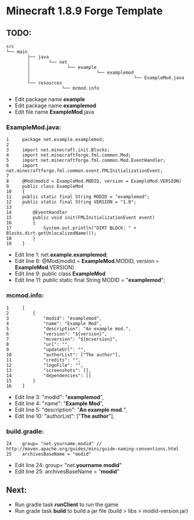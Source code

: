 # Minecraft 1.8.9 Forge Template

## TODO:

    src
    └── main
            ├── java
            │       └── net
            │              └── example
            │                         └── examplemod
            │                                       └── ExampleMod.java
            └── resources
                         └── mcmod.info

- Edit package name **example**
- Edit package name **examplemod**
- Edit file name **ExampleMod**.java

### ExampleMod.java:

    1     package net.example.examplemod;
    2
    3     import net.minecraft.init.Blocks;
    4     import net.minecraftforge.fml.common.Mod;
    5     import net.minecraftforge.fml.common.Mod.EventHandler;
    6     import net.minecraftforge.fml.common.event.FMLInitializationEvent;
    7
    8     @Mod(modid = ExampleMod.MODID, version = ExampleMod.VERSION)
    9     public class ExampleMod
    10    {
    11    public static final String MODID = "examplemod";
    12    public static final String VERSION = "1.0";
    13
    14        @EventHandler
    15        public void init(FMLInitializationEvent event)
    16        {
    17            System.out.println("DIRT BLOCK: " + Blocks.dirt.getUnlocalizedName());
    18        }
    19    }

- Edit line 1: net.**example.examplemod**;
- Edit line 8: @Mod(modid = **ExampleMod**.MODID, version = **ExampleMod**.VERSION)
- Edit line 9: public class **ExampleMod**
- Edit line 11: public static final String MODID = "**examplemod**";

### mcmod.info:

    1     [
    2         {
    3             "modid": "examplemod",
    4             "name": "Example Mod",
    5             "description": "An example mod.",
    6             "version": "${version}",
    7             "mcversion": "${mcversion}",
    8             "url": "",
    9             "updateUrl": "",
    10            "authorList": ["The author"],
    11            "credits": "",
    12            "logoFile": "",
    13            "screenshots": [],
    14            "dependencies": []
    15        }
    16    ]

- Edit line 3: "modid": "**examplemod**",
- Edit line 4: "name": "**Example Mod**",
- Edit line 5: "description": "**An example mod.**",
- Edit line 10: "authorList": \["**The author**"\],

### build.gradle:

    24    group= "net.yourname.modid" // http://maven.apache.org/guides/mini/guide-naming-conventions.html
    25    archivesBaseName = "modid"

- Edit line 24: group= "net.**yourname**.**modid**"
- Edit line 25: archivesBaseName = "**modid**"

## Next:
- Run gradle task **runClient** to run the game
- Run grade task **build** to build a jar file (build > libs > modid-version.jar)
